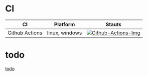 # CI

| CI             | Platform       | Stauts                                      |
| -------------- | -------------- | ------------------------------------------- |
| Github Actions | linux, windows | [![Github-Actions-Img]][Github-Actions-Url] |


# todo
[todo](/todo.md)


[Github-Actions-Img]:https://github.com/linianhui/div/workflows/test/badge.svg
[Github-Actions-Url]:https://github.com/linianhui/div/actions

